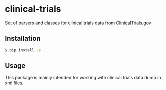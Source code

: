 # clinical-trials

Set of parsers and classes for clinical trials data from [ClinicalTrials.gov](https://clinicaltrials.gov)


## Installation

```bash
$ pip install -e .  
```


## Usage 

This package is mainly intended for working with clinical trials data dump in xml files.

